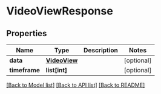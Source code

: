 # VideoViewResponse

## Properties
Name | Type | Description | Notes
------------ | ------------- | ------------- | -------------
**data** | [**VideoView**](VideoView.md) |  | [optional] 
**timeframe** | **list[int]** |  | [optional] 

[[Back to Model list]](../README.md#documentation-for-models) [[Back to API list]](../README.md#documentation-for-api-endpoints) [[Back to README]](../README.md)


